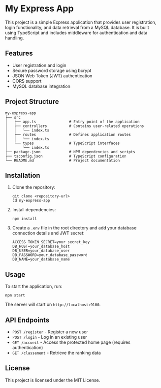 # My Express App

This project is a simple Express application that provides user registration, login functionality, and data retrieval from a MySQL database. It is built using TypeScript and includes middleware for authentication and data handling.

## Features

- User registration and login
- Secure password storage using bcrypt
- JSON Web Token (JWT) authentication
- CORS support
- MySQL database integration

## Project Structure

```
my-express-app
├── src
│   ├── app.ts               # Entry point of the application
│   ├── controllers          # Contains user-related operations
│   │   └── index.ts
│   ├── routes               # Defines application routes
│   │   └── index.ts
│   └── types                # TypeScript interfaces
│       └── index.ts
├── package.json             # NPM dependencies and scripts
├── tsconfig.json            # TypeScript configuration
└── README.md                # Project documentation
```

## Installation

1. Clone the repository:
   ```
   git clone <repository-url>
   cd my-express-app
   ```

2. Install dependencies:
   ```
   npm install
   ```

3. Create a `.env` file in the root directory and add your database connection details and JWT secret:
   ```
   ACCESS_TOKEN_SECRET=your_secret_key
   DB_HOST=your_database_host
   DB_USER=your_database_user
   DB_PASSWORD=your_database_password
   DB_NAME=your_database_name
   ```

## Usage

To start the application, run:
```
npm start
```

The server will start on `http://localhost:9100`.

## API Endpoints

- `POST /register` - Register a new user
- `POST /login` - Log in an existing user
- `GET /accueil` - Access the protected home page (requires authentication)
- `GET /classement` - Retrieve the ranking data

## License

This project is licensed under the MIT License.